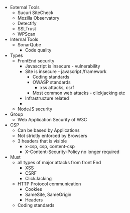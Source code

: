 - External Tools
	- Sucuri SiteCheck
	- Mozilla Observatory
	- Detectify
	- SSLTrust
	- WPScan
- Internal Tools
	- SonarQube
		- Code quality
- Types
	- FrontEnd security
		- Javascript is insecure - vulnerability
		- Site is insecure - javascript /framework
			- Coding standards
			- OWASP standards
				- xss attacks, csrf
			- Most common web attacks - clickjacking etc
		- Infrastructure related
		- 
	- NodeJS security
- Group
	- Web Application Security of W3C
- CSP
	- Can be based by Applications
	- Not strictly enforced by Browsers
	- 3 headers that is visible
		- x-csp, csp, content-csp
		- X-Content-Security-Policy no longer required
- Must
	- all types of major attacks from front End
		- XSS
		- CSRF
		- ClickJacking
	- HTTP Protocol communication
		- Cookies
		- SameSite, SameOrigin
		- Headers
	- Coding standards